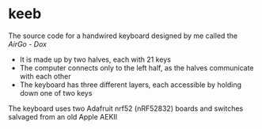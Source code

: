 # keeb

The source code for a handwired keyboard designed by me called the *AirGo - Dox*
* It is made up by two halves, each with 21 keys
* The computer connects only to the left half, as the halves communicate with each other
* The keyboard has three different layers, each accessible by holding down one of two keys

The keyboard uses two Adafruit nrf52 (nRF52832) boards and switches salvaged from an old Apple AEKII
